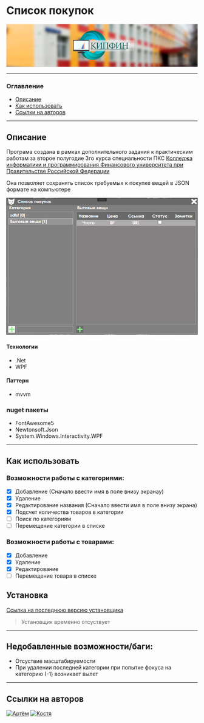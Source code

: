 # __Список покупок__

![Project Image](https://raw.githubusercontent.com/Htomsik/Htomsik/main/Assets/collage.png)


---

### Оглавление

- [Описание](#Описание)
- [Как использовать](#Как-использовать)
- [Ссылки на авторов](#Ссылки-на-авторов)

---

## __Описание__

Програма создана в рамках дополнительного задания к практическим работам за второе полугодие 3го курса специальности ПКС [Колледжа информатики и программирования Финансового университета при Правительстве Российской Федерации](http://www.fa.ru/org/spo/kip/Pages/Home.aspx)

Она позволяет сохранять список требуемых к покупке вещей в JSON формате на компьютере

![Project Image](https://raw.githubusercontent.com/Htomsik/Spisok/master/Readmeassets/MainWindow.png)

#### Технологии

- .Net
- WPF

#### Паттерн

- mvvm

### nuget пакеты
- FontAwesome5
- Newtonsoft.Json
- System.Windows.Interactivity.WPF

---

## __Как использовать__

### Возможности работы с категориями:
- [X] Добавление (Сначало ввести имя в  поле внизу экранау)
- [X] Удаление
- [X] Редактирование названия (Сначало ввести имя в поле внизу экрана)
- [X] Подсчет количества товаров в категории
- [ ] Поиск по категориям
- [ ] Перемещение категории в списке

### Возможности работы с товарами:
- [X] Добавление 
- [X] Удаление
- [X] Редактирование
- [ ] Перемещение товара в списке

## __Установка__

[Ссылка на последнюю версию установщика]() 
>Установщик временно отсуствует

---
## __Недобавленные возможности/баги:__
- Отсуствие масштабируемости
- При удалении последней категории при попытке фокуса на категорию (-1) возникает вылет
---
## __Ссылки на авторов__
[![Артём](https://img.shields.io/badge/-Артём-1C1C22?style=for-the-badge&logo=vk&logoColor=red)](https://vk.com/id506987182)
[![Костя](https://img.shields.io/badge/-Костя-1C1C22?style=for-the-badge&logo=vk&logoColor=blue)](https://vk.com/jessnjake)







